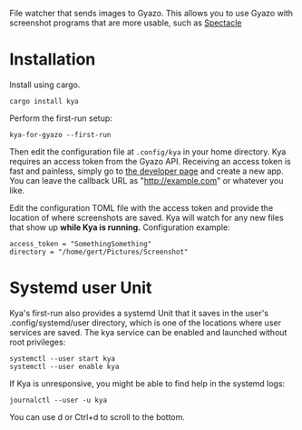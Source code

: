 File watcher that sends images to Gyazo. This allows you to use Gyazo with screenshot
programs that are more usable, such as [Spectacle](https://apps.kde.org/spectacle/)

Installation
============

Install using cargo.

`cargo install kya`

Perform the first-run setup:

`kya-for-gyazo --first-run`

Then edit the configuration file at `.config/kya` in your home directory.
Kya requires an access token from the Gyazo API.
Receiving an access token is fast and painless, simply go to
[the developer page](https://gyazo.com/oauth/applications/) and create a new app.
You can leave the callback URL as "http://example.com" or whatever you like.

Edit the configuration TOML file with the access token and provide the location of where screenshots
are saved. Kya will watch for any new files that show up **while Kya is running.** Configuration example:

```
access_token = "SomethingSomething"
directory = "/home/gert/Pictures/Screenshot"
```

Systemd user Unit
=================

Kya's first-run also provides a systemd Unit that it saves in the user's .config/systemd/user
directory, which is one of the locations where user services are saved. The kya service can be
enabled and launched without root privileges:

```
systemctl --user start kya
systemctl --user enable kya
```

If Kya is unresponsive, you might be able to find help in the systemd logs:

`journalctl --user -u kya`

You can use d or Ctrl+d to scroll to the bottom.
